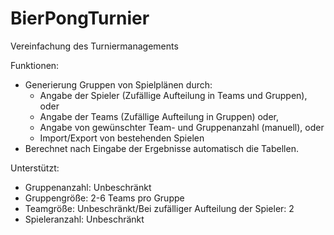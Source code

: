 # BierPongTurnier
Vereinfachung des Turniermanagements

Funktionen:
- Generierung Gruppen von Spielplänen durch:
  - Angabe der Spieler (Zufällige Aufteilung in Teams und Gruppen), oder
  - Angabe der Teams (Zufällige Aufteilung in Gruppen) oder,
  - Angabe von gewünschter Team- und Gruppenanzahl (manuell), oder
  - Import/Export von bestehenden Spielen
- Berechnet nach Eingabe der Ergebnisse automatisch die Tabellen.

Unterstützt:
  - Gruppenanzahl: Unbeschränkt
  - Gruppengröße: 2-6 Teams pro Gruppe
  - Teamgröße: Unbeschränkt/Bei zufälliger Aufteilung der Spieler: 2
  - Spieleranzahl: Unbeschränkt
